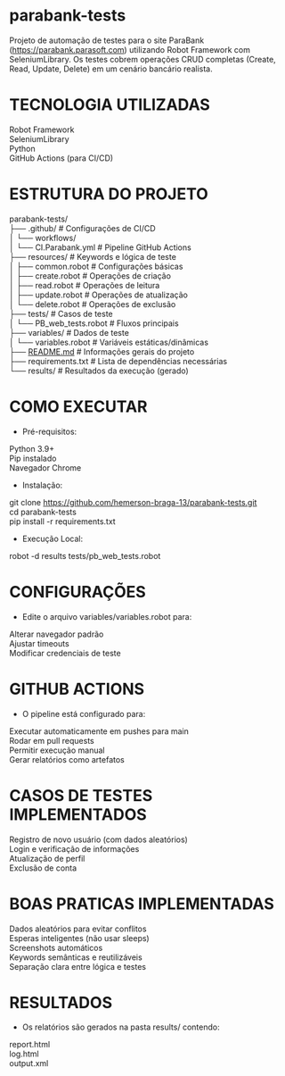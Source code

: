 <h1 class="code-line" data-line-start=0 data-line-end=1 ><a id="parabanktests_0"></a>parabank-tests</h1>
<p class="has-line-data" data-line-start="2" data-line-end="3">Projeto de automação de testes para o site ParaBank (<a href="https://parabank.parasoft.com">https://parabank.parasoft.com</a>) utilizando Robot Framework com SeleniumLibrary. Os testes cobrem operações CRUD completas (Create, Read, Update, Delete) em um cenário bancário realista.</p>
<h1 class="code-line" data-line-start=4 data-line-end=5 ><a id="TECNOLOGIA_UTILIZADAS_4"></a>TECNOLOGIA UTILIZADAS</h1>
<p class="has-line-data" data-line-start="6" data-line-end="10">Robot Framework<br>
SeleniumLibrary<br>
Python<br>
GitHub Actions (para CI/CD)</p>
<h1 class="code-line" data-line-start=11 data-line-end=12 ><a id="ESTRUTURA_DO_PROJETO_11"></a>ESTRUTURA DO PROJETO</h1>
<p class="has-line-data" data-line-start="13" data-line-end="30">parabank-tests/<br>
├── .github/                  # Configurações de CI/CD<br>
│   └── workflows/<br>
│       └── CI.Parabank.yml   # Pipeline GitHub Actions<br>
├── resources/                # Keywords e lógica de teste<br>
│   ├── common.robot          # Configurações básicas<br>
│   ├── create.robot          # Operações de criação<br>
│   ├── read.robot            # Operações de leitura<br>
│   ├── update.robot          # Operações de atualização<br>
│   └── delete.robot          # Operações de exclusão<br>
├── tests/                    # Casos de teste<br>
│   └── PB_web_tests.robot    # Fluxos principais<br>
├── variables/                # Dados de teste<br>
│   └── variables.robot       # Variáveis estáticas/dinâmicas<br>
├── <a href="http://README.md">README.md</a>                 # Informações gerais do projeto<br>
├── requirements.txt          # Lista de dependências necessárias<br>
└── results/                  # Resultados da execução (gerado)</p>
<h1 class="code-line" data-line-start=31 data-line-end=32 ><a id="COMO_EXECUTAR_31"></a>COMO EXECUTAR</h1>
<ul>
<li class="has-line-data" data-line-start="33" data-line-end="35">Pré-requisitos:</li>
</ul>
<p class="has-line-data" data-line-start="35" data-line-end="38">Python 3.9+<br>
Pip instalado<br>
Navegador Chrome</p>
<ul>
<li class="has-line-data" data-line-start="39" data-line-end="41">Instalação:</li>
</ul>
<p class="has-line-data" data-line-start="41" data-line-end="44">git clone <a href="https://github.com/hemerson-braga-13/parabank-tests.git">https://github.com/hemerson-braga-13/parabank-tests.git</a><br>
cd parabank-tests<br>
pip install -r requirements.txt</p>
<ul>
<li class="has-line-data" data-line-start="45" data-line-end="47">Execução Local:</li>
</ul>
<p class="has-line-data" data-line-start="47" data-line-end="48">robot -d results tests/pb_web_tests.robot</p>
<h1 class="code-line" data-line-start=49 data-line-end=50 ><a id="CONFIGURAES_49"></a>CONFIGURAÇÕES</h1>
<ul>
<li class="has-line-data" data-line-start="51" data-line-end="53">Edite o arquivo variables/variables.robot para:</li>
</ul>
<p class="has-line-data" data-line-start="53" data-line-end="56">Alterar navegador padrão<br>
Ajustar timeouts<br>
Modificar credenciais de teste</p>
<h1 class="code-line" data-line-start=57 data-line-end=58 ><a id="GITHUB_ACTIONS_57"></a>GITHUB ACTIONS</h1>
<ul>
<li class="has-line-data" data-line-start="59" data-line-end="61">O pipeline está configurado para:</li>
</ul>
<p class="has-line-data" data-line-start="61" data-line-end="65">Executar automaticamente em pushes para main<br>
Rodar em pull requests<br>
Permitir execução manual<br>
Gerar relatórios como artefatos</p>
<h1 class="code-line" data-line-start=66 data-line-end=67 ><a id="CASOS_DE_TESTES_IMPLEMENTADOS_66"></a>CASOS DE TESTES IMPLEMENTADOS</h1>
<p class="has-line-data" data-line-start="68" data-line-end="72">Registro de novo usuário (com dados aleatórios)<br>
Login e verificação de informações<br>
Atualização de perfil<br>
Exclusão de conta</p>
<h1 class="code-line" data-line-start=73 data-line-end=74 ><a id="BOAS_PRATICAS_IMPLEMENTADAS_73"></a>BOAS PRATICAS IMPLEMENTADAS</h1>
<p class="has-line-data" data-line-start="75" data-line-end="80">Dados aleatórios para evitar conflitos<br>
Esperas inteligentes (não usar sleeps)<br>
Screenshots automáticos<br>
Keywords semânticas e reutilizáveis<br>
Separação clara entre lógica e testes</p>
<h1 class="code-line" data-line-start=81 data-line-end=82 ><a id="RESULTADOS_81"></a>RESULTADOS</h1>
<ul>
<li class="has-line-data" data-line-start="83" data-line-end="85">Os relatórios são gerados na pasta results/ contendo:</li>
</ul>
<p class="has-line-data" data-line-start="85" data-line-end="88">report.html<br>
log.html<br>
output.xml</p>

